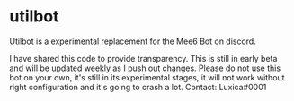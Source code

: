 # utilbot
Utilbot is a experimental replacement for the Mee6 Bot on discord.

I have shared this code to provide transparency. This is still in early beta and will be updated weekly as I push out changes.
Please do not use this bot on your own, it's still in its experimental stages, it will not work without right configuration and it's going to crash a lot.
Contact: Luxica#0001
